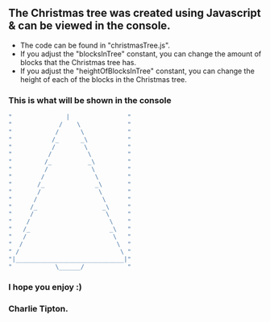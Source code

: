 ## The Christmas tree was created using Javascript & can be viewed in the console.

- The code can be found in "christmasTree.js".
- If you adjust the "blocksInTree" constant, you can change the amount of blocks that the Christmas tree has.
- If you adjust the "heightOfBlocksInTree" constant, you can change the height of each of the blocks in the Christmas tree.

### This is what will be shown in the console

```javascript
"               |                "
"             /    \             "
"            /      \            "
"           /_      _\           "
"           /        \           "
"          /          \          "
"         /_          _\         "
"         /            \         "
"        /              \        "
"       /_              _\       "
"       /                \       "
"      /                  \      "
"     /_                  _\     "
"     /                    \     "
"    /                      \    "
"   /_                      _\   "
"   /                        \   "
"  /                          \  "
" /                            \ "
"|______________________________|"
"            \______/            "
```

### I hope you enjoy :)

### Charlie Tipton.